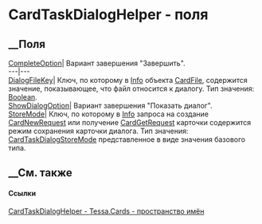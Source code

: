 # CardTaskDialogHelper - поля
##  __Поля
[CompleteOption](F_Tessa_Cards_CardTaskDialogHelper_CompleteOption.htm)|
Вариант завершения "Завершить".  
---|---  
[DialogFileKey](F_Tessa_Cards_CardTaskDialogHelper_DialogFileKey.htm)|  Ключ,
по которому в [Info](P_Tessa_Cards_CardInfoStorageObject_Info.htm) объекта
[CardFile](T_Tessa_Cards_CardFile.htm), содержится значение, показывающее, что
файл относится к диалогу. Тип значения:
[Boolean](https://learn.microsoft.com/dotnet/api/system.boolean).  
[ShowDialogOption](F_Tessa_Cards_CardTaskDialogHelper_ShowDialogOption.htm)|
Вариант завершения "Показать диалог".  
[StoreMode](F_Tessa_Cards_CardTaskDialogHelper_StoreMode.htm)|  Ключ, по
которому в [Info](P_Tessa_Cards_CardInfoStorageObject_Info.htm) запроса на
создание [CardNewRequest](T_Tessa_Cards_CardNewRequest.htm) или получение
[CardGetRequest](T_Tessa_Cards_CardGetRequest.htm) карточки содержится режим
сохранения карточки диалога. Тип значения:
[CardTaskDialogStoreMode](T_Tessa_Cards_CardTaskDialogStoreMode.htm)
представленное в виде значения базового типа.  
## __См. также
#### Ссылки
[CardTaskDialogHelper - ](T_Tessa_Cards_CardTaskDialogHelper.htm)
[Tessa.Cards - пространство имён](N_Tessa_Cards.htm)
